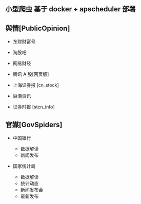 ## 小型爬虫 基于 docker + apscheduler 部署

## 舆情[PublicOpinion]
- 东财财富号

- 淘股吧

- 网易财经 

- 腾讯 A 股[网页版]

- 上海证券报 [cn_stock]

- 巨潮资讯 

- 证券时报 [stcn_info]  


## 官媒[GovSpiders]
- 中国银行
    - 数据解读
    - 新闻发布

- 国家统计局
    - 数据解读 
    - 统计动态
    - 新闻发布会
    - 最新发布